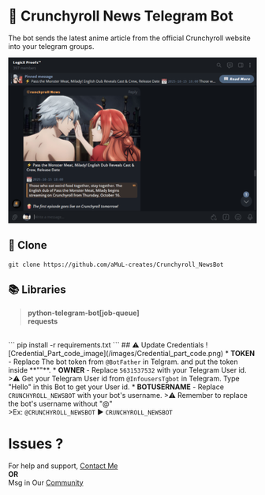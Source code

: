 # 🥐 Crunchyroll News Telegram Bot
The bot sends the latest anime article from the official Crunchyroll website into your telegram groups.

![News_Sample_Image](/images/News_sample.PNG)
## 🤖 Clone 
```
git clone https://github.com/aMuL-creates/Crunchyroll_NewsBot
```
## 📚 Libraries
><b>python-telegram-bot[job-queue]</b><br>
><b>requests</b>
<br>
```
pip install -r requirements.txt
```
## ⚠ Update Credentials
![Credential_Part_code_image](/images/Credential_part_code.png)
 * <b>TOKEN</b> - Replace The bot token from <code>@BotFather</code> in Telgram. and put the token inside **""**.
 * <b>OWNER</b> - Replace <code>5631537532</code> with your Telegram User id.<br>
 >⚠ Get your Telegram User id from <code>@InfousersTgbot</code> in Telegram. Type "Hello" in this Bot to get your User id.
 * <b>BOTUSERNAME</b> - Replace <code>CRUNCHYROLL_NEWSBOT</code> with your bot's username.
 >⚠ Remember to replace the bot's username without "@"<br>
 >Ex: <code>@CRUNCHYROLL_NEWSBOT</code> ▶ <code>CRUNCHYROLL_NEWSBOT</code>

# Issues ?
For help and support, [Contact Me](htps://t.me/amitispro)
<br>
<b>OR</b>
<br>
Msg in Our [Community](https://t.me/+p8ZIdF9xfoBhYTk9)